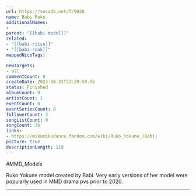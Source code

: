 ```yaml
---
url: https://vocadb.net/T/9928
name: Babi Ruko
additionalNames: 
- 
parent: "[[babi-model]]"
related:
- "[[babi-ritsu]]"
- "[[babi-rook]]"
mappedNicoTags:

newTargets:
- all
commentCount: 0
createDate: 2023-10-21T23:29:50.56
status: Finished
albumCount: 0
artistCount: 1
eventCount: 0
eventSeriesCount: 0
followerCount: 3
songListCount: 0
songCount: 36
links: 
- https://mikumikudance.fandom.com/wiki/Ruko_Yokune_(Babi)
picture: true
descriptionLength: 119
---
```


#MMD_Models

Ruko Yokune model created by Babi. Very early versions of her model were popularly used in MMD drama pvs prior to 2020.

---

